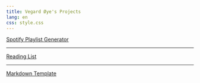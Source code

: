 ```yaml
---
title: Vegard Øye's Projects
lang: en
css: style.css
---
```


[Spotify Playlist Generator](../spotgen/)

* * * * *

[Reading List](../leseliste/)

* * * * *

[Markdown Template](https://github.com/epsil/markdown-template)
